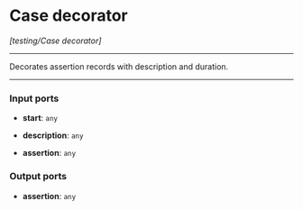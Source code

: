 # Case decorator

_[testing/Case decorator]_

---

Decorates assertion records with description and duration.  

---

### Input ports

* __start__: ` any `


* __description__: ` any `


* __assertion__: ` any `

### Output ports

* __assertion__: ` any `

